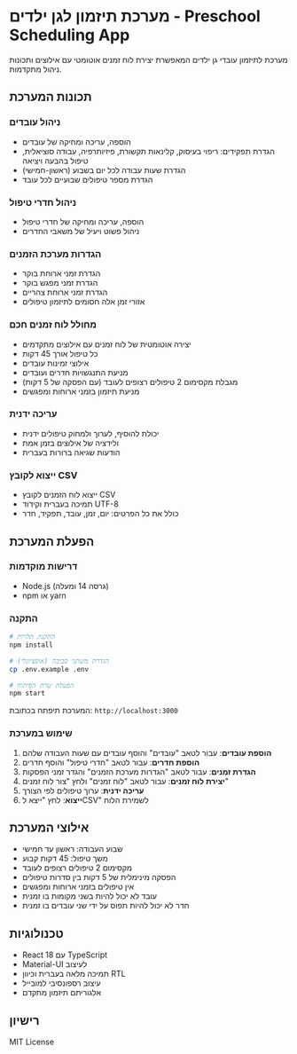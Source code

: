 # מערכת תיזמון לגן ילדים - Preschool Scheduling App

מערכת לתיזמון עובדי גן ילדים המאפשרת יצירת לוח זמנים אוטומטי עם אילוצים ותכונות ניהול מתקדמות.

## תכונות המערכת

### ניהול עובדים
- הוספה, עריכה ומחיקה של עובדים
- הגדרת תפקידים: ריפוי בעיסוק, קלינאות תקשורת, פיזיותרפיה, עבודה סוציאלית, טיפול בהבעה ויציאה
- הגדרת שעות עבודה לכל יום בשבוע (ראשון-חמישי)
- הגדרת מספר טיפולים שבועיים לכל עובד

### ניהול חדרי טיפול
- הוספה, עריכה ומחיקה של חדרי טיפול
- ניהול פשוט ויעיל של משאבי החדרים

### הגדרות מערכת הזמנים
- הגדרת זמני ארוחת בוקר
- הגדרת זמני מפגש בוקר
- הגדרת זמני ארוחת צהריים
- אזורי זמן אלה חסומים לתיזמון טיפולים

### מחולל לוח זמנים חכם
- יצירה אוטומטית של לוח זמנים עם אילוצים מתקדמים
- כל טיפול אורך 45 דקות
- אילוצי זמינות עובדים
- מניעת התנגשויות חדרים ועובדים
- מגבלת מקסימום 2 טיפולים רצופים לעובד (עם הפסקה של 5 דקות)
- מניעת תיזמון בזמני ארוחות ומפגשים

### עריכה ידנית
- יכולת להוסיף, לערוך ולמחוק טיפולים ידנית
- ולידציה של אילוצים בזמן אמת
- הודעות שגיאה ברורות בעברית

### ייצוא לקובץ CSV
- ייצוא לוח הזמנים לקובץ CSV
- תמיכה בעברית וקידוד UTF-8
- כולל את כל הפרטים: יום, זמן, עובד, תפקיד, חדר

## הפעלת המערכת

### דרישות מוקדמות
- Node.js (גרסה 14 ומעלה)
- npm או yarn

### התקנה
```bash
# התקנת תלויות
npm install

# הגדרת משתני סביבה (אופציונלי)
cp .env.example .env

# הפעלת שרת הפיתוח
npm start
```

המערכת תיפתח בכתובת: `http://localhost:3000`



### שימוש במערכת

1. **הוספת עובדים**: עבור לטאב "עובדים" והוסף עובדים עם שעות העבודה שלהם
2. **הוספת חדרים**: עבור לטאב "חדרי טיפול" והוסף חדרים
3. **הגדרת זמנים**: עבור לטאב "הגדרות מערכת הזמנים" והגדר זמני הפסקות
4. **יצירת לוח זמנים**: עבור לטאב "לוח זמנים" ולחץ "צור לוח זמנים"
5. **עריכה ידנית**: ערוך טיפולים לפי הצורך
6. **ייצוא**: לחץ "ייצא לCSV" לשמירת הלוח

## אילוצי המערכת

- שבוע העבודה: ראשון עד חמישי
- משך טיפול: 45 דקות קבוע
- מקסימום 2 טיפולים רצופים לעובד
- הפסקה מינימלית של 5 דקות בין סדרות טיפולים
- אין טיפולים בזמני ארוחות ומפגשים
- עובד לא יכול להיות בשני מקומות בו זמנית
- חדר לא יכול להיות תפוס על ידי שני עובדים בו זמנית

## טכנולוגיות
- React 18 עם TypeScript
- Material-UI לעיצוב
- תמיכה מלאה בעברית וכיוון RTL
- עיצוב רספונסיבי למובייל
- אלגוריתם תיזמון מתקדם

## רישיון
MIT License